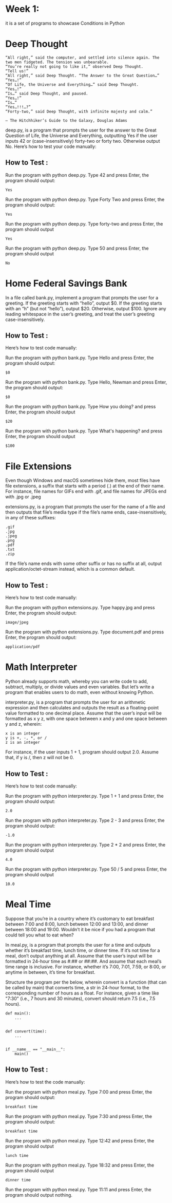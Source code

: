 
# Week 1:
it is a set of programs to showcase Conditions in Python

# Deep Thought

    “All right,” said the computer, and settled into silence again. The two men fidgeted. The tension was unbearable.
    “You’re really not going to like it,” observed Deep Thought.
    “Tell us!”
    “All right,” said Deep Thought. “The Answer to the Great Question…”
    “Yes…!”
    “Of Life, the Universe and Everything…” said Deep Thought.
    “Yes…!”
    “Is…” said Deep Thought, and paused.
    “Yes…!”
    “Is…”
    “Yes…!!!…?”
    “Forty-two,” said Deep Thought, with infinite majesty and calm.”

    — The Hitchhiker’s Guide to the Galaxy, Douglas Adams

deep.py, is a program that prompts the user for the answer to the Great Question of Life, the Universe and Everything, outputting Yes if the user inputs 42 or (case-insensitively) forty-two or forty two. Otherwise output No.
Here’s how to test your code manually:

## How to Test :

Run the program with python deep.py. Type 42 and press Enter, the program should output:

    Yes 

Run the program with python deep.py. Type Forty Two and press Enter, the program should output:

    Yes

Run the program with python deep.py. Type forty-two and press Enter, the program should output

    Yes

Run the program with python deep.py. Type 50 and press Enter, the program should output

    No

# Home Federal Savings Bank
In a file called bank.py, implement a program that prompts the user for a greeting. If the greeting starts with “hello”, output $0. If the greeting starts with an “h” (but not “hello”), output $20. Otherwise, output $100. Ignore any leading whitespace in the user’s greeting, and treat the user’s greeting case-insensitively.
## How to Test :
Here’s how to test  code manually:

Run the program with python bank.py. Type Hello and press Enter, the program should output:

    $0 

Run the program with python bank.py. Type Hello, Newman and press Enter, the program should output:

    $0

Run the program with python bank.py. Type How you doing? and press Enter, the program should output

    $20

Run the program with python bank.py. Type What's happening? and press Enter, the program should output

    $100


# File Extensions
Even though Windows and macOS sometimes hide them, most files have file extensions, a suffix that starts with a period (.) at the end of their name. For instance, file names for GIFs end with .gif, and file names for JPEGs end with .jpg or .jpeg
 
extensions.py, is a program that prompts the user for the name of a file and then outputs that file’s media type if the file’s name ends, case-insensitively, in any of these suffixes:

    .gif
    .jpg
    .jpeg
    .png
    .pdf
    .txt
    .zip

If the file’s name ends with some other suffix or has no suffix at all, output application/octet-stream instead, which is a common default.
## How to Test :
Here’s how to test code manually:

Run the program with python extensions.py. Type happy.jpg and press Enter, the program should output:

    image/jpeg   

Run the program with python extensions.py. Type document.pdf and press Enter, the program should output:

    application/pdf



# Math Interpreter
Python already supports math, whereby you can write code to add, subtract, multiply, or divide values and even variables. But let’s write a program that enables users to do math, even without knowing Python.

interpreter.py, is a program that prompts the user for an arithmetic expression and then calculates and outputs the result as a floating-point value formatted to one decimal place. Assume that the user’s input will be formatted as x y z, with one space between x and y and one space between y and z, wherein:

    x is an integer
    y is +, -, *, or /
    z is an integer

For instance, if the user inputs 1 + 1, program should output 2.0. Assume that, if y is /, then z will not be 0.
## How to Test :
Here’s how to test code manually:

Run the program with python interpreter.py. Type 1 + 1 and press Enter, the program should output:

    2.0 

Run the program with python interpreter.py. Type 2 - 3 and press Enter, the program should output:

    -1.0

Run the program with python interpreter.py. Type 2 * 2 and press Enter, the program should output

    4.0

Run the program with python interpreter.py. Type 50 / 5 and press Enter, the program should output

    10.0



# Meal Time 
Suppose that you’re in a country where it’s customary to eat breakfast between 7:00 and 8:00, lunch between 12:00 and 13:00, and dinner between 18:00 and 19:00. Wouldn’t it be nice if you had a program that could tell you what to eat when?

In meal.py, is a program that prompts the user for a time and outputs whether it’s breakfast time, lunch time, or dinner time. If it’s not time for a meal, don’t output anything at all. Assume that the user’s input will be formatted in 24-hour time as #:## or ##:##. And assume that each meal’s time range is inclusive. For instance, whether it’s 7:00, 7:01, 7:59, or 8:00, or anytime in between, it’s time for breakfast.

Structure the program per the below, wherein convert is a function (that can be called by main) that converts time, a str in 24-hour format, to the corresponding number of hours as a float. For instance, given a time like "7:30" (i.e., 7 hours and 30 minutes), convert should return 7.5 (i.e., 7.5 hours).
    
    def main():
        ...


    def convert(time):
        ...


    if __name__ == "__main__":
        main()

## How to Test :
Here’s how to test the code manually:

Run the program with python meal.py. Type 7:00 and press Enter, the program should output:

    breakfast time   

Run the program with python meal.py. Type 7:30 and press Enter, the program should output:

    breakfast time

Run the program with python meal.py. Type 12:42 and press Enter, the program should output

    lunch time

Run the program with python meal.py. Type 18:32 and press Enter, the program should output

    dinner time

Run the program with python meal.py. Type 11:11 and press Enter, the program should output nothing.
